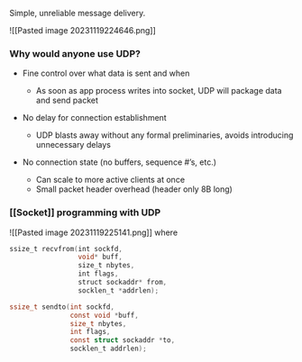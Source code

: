 Simple, unreliable message delivery.

![[Pasted image 20231119224646.png]]

### Why would anyone use UDP?
- Fine control over what data is sent and when
  - As soon as app process writes into socket, UDP will package data and send packet 

- No delay for connection establishment 
  - UDP blasts away without any formal preliminaries, avoids introducing unnecessary delays

- No connection state (no buffers, sequence #’s, etc.)
  - Can scale to more active clients at once
  - Small packet header overhead (header only 8B long)

### [[Socket]] programming with UDP
![[Pasted image 20231119225141.png]]
where

```C
ssize_t recvfrom(int sockfd,
				 void* buff,
				 size_t nbytes,
				 int flags,
				 struct sockaddr* from,
				 socklen_t *addrlen);
```

```C
ssize_t sendto(int sockfd,
			   const void *buff,
			   size_t nbytes,
			   int flags,
			   const struct sockaddr *to,
			   socklen_t addrlen);
```

